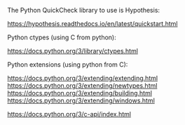 
The Python QuickCheck library to use is Hypothesis:

https://hypothesis.readthedocs.io/en/latest/quickstart.html

Python ctypes (using C from python):

https://docs.python.org/3/library/ctypes.html

Python extensions (using python from C):

https://docs.python.org/3/extending/extending.html
https://docs.python.org/3/extending/newtypes.html
https://docs.python.org/3/extending/building.html
https://docs.python.org/3/extending/windows.html

https://docs.python.org/3/c-api/index.html
